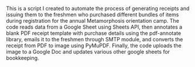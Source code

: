 This is a script I created to automate the process of generating receipts and issuing them to the freshmen who purchased different bundles of items during registration for the annual Metamorphosis orientation camp. The code reads data from a Google Sheet using Sheets API, then annotates a blank PDF receipt template with purchase details using the pdf-annotate library, emails it to the freshmen through SMTP module, and converts the receipt from PDF to image using PyMuPDF. Finally, the code uploads the image to a Google Doc and updates various other google sheets for bookkeeping.
